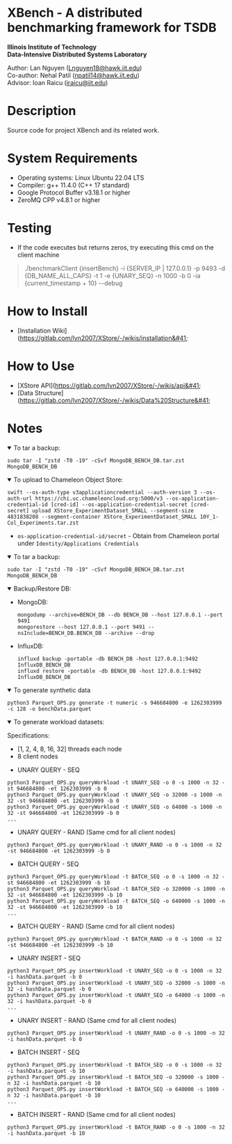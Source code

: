 # XBench - A distributed benchmarking framework for TSDB

**Illinois Institute of Technology**\
**Data-Intensive Distributed Systems Laboratory**

Author: Lan Nguyen (Lnguyen18@hawk.iit.edu)\
Co-author: Nehal Patil (npatil14@hawk.iit.edu)\
Advisor: Ioan Raicu (iraicu@iit.edu)

# Description
Source code for project XBench and its related work.

# System Requirements
* Operating systems: Linux Ubuntu 22.04 LTS
* Compiler: g++ 11.4.0 &#40;C++ 17 standard&#41;
* Google Protocol Buffer v3.18.1 or higher
* ZeroMQ CPP v4.8.1 or higher

# Testing
* If the code executes but returns zeros, try executing this cmd on the client machine
> ./benchmarkClient {insertBench} -i {SERVER_IP | 127.0.0.1} -p 9493 -d {DB_NAME_ALL_CAPS} -t 1 -e {UNARY_SEQ} -n 1000 -b 0 -ia {current_timestamp + 10} --debug

# How to Install
* [Installation Wiki]&#40;https://gitlab.com/lvn2007/XStore/-/wikis/installation&#41;

# How to Use
* [XStore API]&#40;https://gitlab.com/lvn2007/XStore/-/wikis/api&#41;
* [Data Structure]&#40;https://gitlab.com/lvn2007/XStore/-/wikis/Data%20Structure&#41;


[//]: # (This work has been published to:)

[//]: # ()
[//]: # (<details open><summary>Accelerating CRUD with Chrono Dilation for Time-Series Storage Systems:</summary>)

[//]: # ()
[//]: # (```)

[//]: # (Lan Nguyen, Ioan Raicu.)

[//]: # (“Accelerating CRUD with Chrono Dilation for Time-Series Storage Systems”,)

[//]: # (IEEE/ACM Supercomputing/SC 2023)

[//]: # (```)

[//]: # ()
[//]: # (* Poster: [Link to Poster]&#40;https://sc23.supercomputing.org/proceedings/src_poster/poster_files/spostg124s3-file1.pdf&#41;)

[//]: # (* 2-page Summary: [Link to Extended Abstract]&#40;https://sc23.supercomputing.org/proceedings/src_poster/poster_files/spostg124s3-file2.pdf&#41;)

[//]: # (* Presentation: [Link to Presentation]&#40;https://youtu.be/kYd0wFB3Zec&#41;)

[//]: # ()
[//]: # (</details>)

[//]: # ()
[//]: # (# System Requirements)

[//]: # (* Operating systems: Linux Ubuntu 22.04 LTS)

[//]: # (* Compiler: g++ 11.4.0 &#40;C++ 17 standard&#41;)

[//]: # (* Google Protocol Buffer v3.18.1 or higher)

[//]: # (* ZeroMQ CPP v4.8.1 or higher)

[//]: # ()
[//]: # (# How to Install)

[//]: # (* [Installation Wiki]&#40;https://gitlab.com/lvn2007/XStore/-/wikis/installation&#41;)

[//]: # ()
[//]: # (# How to Use)

[//]: # (* [XStore API]&#40;https://gitlab.com/lvn2007/XStore/-/wikis/api&#41;)

[//]: # (* [Data Structure]&#40;https://gitlab.com/lvn2007/XStore/-/wikis/Data%20Structure&#41;)

# Notes

<details open><summary>To tar a backup:</summary>

```console
sudo tar -I "zstd -T0 -19" -cSvf MongoDB_BENCH_DB.tar.zst MongoDB_BENCH_DB
```

</details>

<details open><summary>To upload to Chameleon Object Store:</summary>

```console
swift --os-auth-type v3applicationcredential --auth-version 3 --os-auth-url https://chi.uc.chameleoncloud.org:5000/v3 --os-application-credential-id [cred-id] --os-application-credential-secret [cred-secret] upload XStore_ExperimentDataset_SMALL --segment-size 4831838208 --segment-container XStore_ExperimentDataset_SMALL 10Y_1-Col_Experiments.tar.zst
```

* `os-application-credential-id/secret` - Obtain from Chameleon portal under `Identity/Applications Credentials`

</details>

<details open><summary>To tar a backup:</summary>

```console
sudo tar -I "zstd -T0 -19" -cSvf MongoDB_BENCH_DB.tar.zst MongoDB_BENCH_DB
```

</details>

<details open><summary>Backup/Restore DB:</summary>

* MongoDB:
    ```console
    mongodump --archive=BENCH_DB --db BENCH_DB --host 127.0.0.1 --port 9491
    mongorestore --host 127.0.0.1 --port 9491 --nsInclude=BENCH_DB.BENCH_DB --archive --drop
    ```

* InfluxDB:
    ```console
    influxd backup -portable -db BENCH_DB -host 127.0.0.1:9492 InfluxDB_BENCH_DB
    influxd restore -portable -db BENCH_DB -host 127.0.0.1:9492 InfluxDB_BENCH_DB
    ```
</details>

<details open><summary>To generate synthetic data</summary>

```console
python3 Parquet_OPS.py generate -t numeric -s 946684800 -e 1262303999 -c 128 -o benchData.parquet
```

</details>

<details open><summary>To generate workload datasets:</summary>

Specifications:
- [1, 2, 4, 8, 16, 32] threads each node
- 8 client nodes

* UNARY QUERY - SEQ
```console
python3 Parquet_OPS.py queryWorkload -t UNARY_SEQ -o 0 -s 1000 -n 32 -st 946684800 -et 1262303999 -b 0
python3 Parquet_OPS.py queryWorkload -t UNARY_SEQ -o 32000 -s 1000 -n 32 -st 946684800 -et 1262303999 -b 0
python3 Parquet_OPS.py queryWorkload -t UNARY_SEQ -o 64000 -s 1000 -n 32 -st 946684800 -et 1262303999 -b 0
...
```

* UNARY QUERY - RAND (Same cmd for all client nodes)
```console
python3 Parquet_OPS.py queryWorkload -t UNARY_RAND -o 0 -s 1000 -n 32 -st 946684800 -et 1262303999 -b 0
```

* BATCH QUERY - SEQ
```console
python3 Parquet_OPS.py queryWorkload -t BATCH_SEQ -o 0 -s 1000 -n 32 -st 946684800 -et 1262303999 -b 10
python3 Parquet_OPS.py queryWorkload -t BATCH_SEQ -o 320000 -s 1000 -n 32 -st 946684800 -et 1262303999 -b 10
python3 Parquet_OPS.py queryWorkload -t BATCH_SEQ -o 640000 -s 1000 -n 32 -st 946684800 -et 1262303999 -b 10
...
```

* BATCH QUERY - RAND (Same cmd for all client nodes)
```console
python3 Parquet_OPS.py queryWorkload -t BATCH_RAND -o 0 -s 1000 -n 32 -st 946684800 -et 1262303999 -b 10
```

* UNARY INSERT - SEQ
```console
python3 Parquet_OPS.py insertWorkload -t UNARY_SEQ -o 0 -s 1000 -n 32 -i hashData.parquet -b 0
python3 Parquet_OPS.py insertWorkload -t UNARY_SEQ -o 32000 -s 1000 -n 32 -i hashData.parquet -b 0
python3 Parquet_OPS.py insertWorkload -t UNARY_SEQ -o 64000 -s 1000 -n 32 -i hashData.parquet -b 0
...
```

* UNARY INSERT - RAND (Same cmd for all client nodes)
```console
python3 Parquet_OPS.py insertWorkload -t UNARY_RAND -o 0 -s 1000 -n 32 -i hashData.parquet -b 0
```

* BATCH INSERT - SEQ
```console
python3 Parquet_OPS.py insertWorkload -t BATCH_SEQ -o 0 -s 1000 -n 32 -i hashData.parquet -b 10
python3 Parquet_OPS.py insertWorkload -t BATCH_SEQ -o 320000 -s 1000 -n 32 -i hashData.parquet -b 10
python3 Parquet_OPS.py insertWorkload -t BATCH_SEQ -o 640000 -s 1000 -n 32 -i hashData.parquet -b 10
...
```

* BATCH INSERT - RAND (Same cmd for all client nodes)
```console
python3 Parquet_OPS.py insertWorkload -t BATCH_RAND -o 0 -s 1000 -n 32 -i hashData.parquet -b 10
```

</details>
